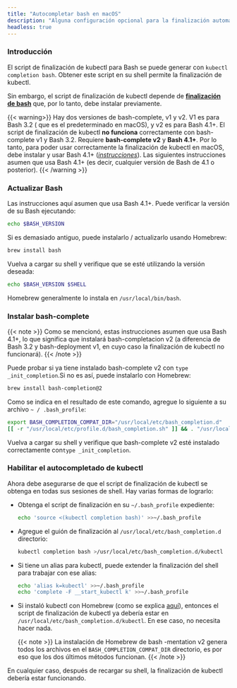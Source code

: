 ```yaml
---
title: "Autocompletar bash en macOS"
description: "Alguna configuración opcional para la finalización automática de bash en macOS."
headless: true
---
```


### Introducción

El script de finalización de kubectl para Bash se puede generar con `kubectl completion bash`. Obtener este script en su shell permite la finalización de kubectl.

Sin embargo, el script de finalización de kubectl depende de [**finalización de bash**](https://github.com/scop/bash-completion) que, por lo tanto, debe instalar previamente.

{{< warning>}}
Hay dos versiones de bash-complete, v1 y v2. V1 es para Bash 3.2 (
que es el predeterminado en macOS), y v2 es para Bash 4.1+. El script de finalización de kubectl **no funciona** correctamente con bash-complete v1 y Bash 3.2. Requiere **bash-complete v2** y **Bash 4.1+**. Por lo tanto, para poder usar correctamente la finalización de kubectl en macOS, debe instalar y usar Bash 4.1+ ([*instrucciones*](https://itnext.io/upgrading-bash-on-macos-7138bd1066ba)). Las siguientes instrucciones asumen que usa Bash 4.1+ (es decir, cualquier versión de Bash de 4.1 o posterior).
{{< /warning >}}

### Actualizar Bash

Las instrucciones aquí asumen que usa Bash 4.1+. Puede verificar la versión de su Bash ejecutando:

```bash
echo $BASH_VERSION
```
Si es demasiado antiguo, puede instalarlo / actualizarlo usando Homebrew:

```bash
brew install bash
```
Vuelva a cargar su shell y verifique que se esté utilizando la versión deseada:

```bash
echo $BASH_VERSION $SHELL
```

Homebrew generalmente lo instala en `/usr/local/bin/bash`.

### Instalar bash-complete

{{< note >}}
Como se mencionó, estas instrucciones asumen que usa Bash 4.1+, lo que significa que instalará bash-completacion v2 (a diferencia de Bash 3.2 y bash-deployment v1, en cuyo caso la finalización de kubectl no funcionará).
{{< /note >}}

Puede probar si ya tiene instalado bash-complete v2 con `type _init_completion`.Si no es así, puede instalarlo con Homebrew:

```bash
brew install bash-completion@2
```

Como se indica en el resultado de este comando, agregue lo siguiente a su archivo `~ / .bash_profile`:

```bash
export BASH_COMPLETION_COMPAT_DIR="/usr/local/etc/bash_completion.d"
[[ -r "/usr/local/etc/profile.d/bash_completion.sh" ]] && . "/usr/local/etc/profile.d/bash_completion.sh"
```

Vuelva a cargar su shell y verifique que bash-complete v2 esté instalado correctamente con`type _init_completion`.

### Habilitar el autocompletado de kubectl

Ahora debe asegurarse de que el script de finalización de kubectl se obtenga en todas sus sesiones de shell. Hay varias formas de lograrlo:

- Obtenga el script de finalización en su `~/.bash_profile` expediente:

    ```bash
    echo 'source <(kubectl completion bash)' >>~/.bash_profile
    ```

- Agregue el guión de finalización al `/usr/local/etc/bash_completion.d` directorio:

    ```bash
    kubectl completion bash >/usr/local/etc/bash_completion.d/kubectl
    ```

- Si tiene un alias para kubectl, puede extender la finalización del shell para trabajar con ese alias:

    ```bash
    echo 'alias k=kubectl' >>~/.bash_profile
    echo 'complete -F __start_kubectl k' >>~/.bash_profile
    ```

- Si instaló kubectl con Homebrew (como se explica [aquí](/docs/tasks/tools/install-kubectl-macos/#install-with-homebrew-on-macos)), entonces el script de finalización de kubectl ya debería estar en `/usr/local/etc/bash_completion.d/kubectl`. En ese caso, no necesita hacer nada.

   {{< note >}}
   La instalación de Homebrew de bash -mentation v2 genera todos los archivos en el `BASH_COMPLETION_COMPAT_DIR` directorio, es por eso que los dos últimos métodos funcionan.
   {{< /note >}}

En cualquier caso, después de recargar su shell, la finalización de kubectl debería estar funcionando.
